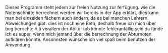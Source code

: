 Dieses Programm steht jedem zur freien Nutzung zur ferfügung.
wie die Notenschnitte berrechnet werden wir bereits in der App erklärt, dies kann man bei einzelden fächern auch ändern,
da es bei manchen Lehrern Abweichungen gibt.
dies ist noch eine Beta, deshalb freue ich mich über bug berrichte ö.ä vorallem der Abitur tab könnte fehleranfällig sein
da fände ich es super, wenn mich jemand über die berrechnung der Abturnoten aufklären könnte.
Ansonnsten wünsche ich viel spaß beim benutzen der Anwendung
